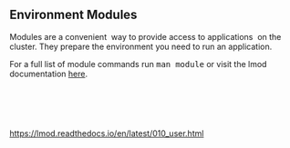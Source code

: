 ## Environment Modules

<span style="font-weight: 400;">Modules are a convenient  way to provide
access to applications  on the cluster. They prepare the environment you
need to run an application.</span>

<span style="font-weight: 400;">For a full list of module commands
run <kbd>man module</kbd></span> or visit the lmod documentation
[here](https://lmod.readthedocs.io/en/latest/010_user.html).

<table>
<tbody>
<tr class="odd">
</tr>
<tr class="even">
</tr>
<tr class="odd">
</tr>
<tr class="even">
</tr>
<tr class="odd">
</tr>
</tbody>
</table>

##  

<https://lmod.readthedocs.io/en/latest/010_user.html>
